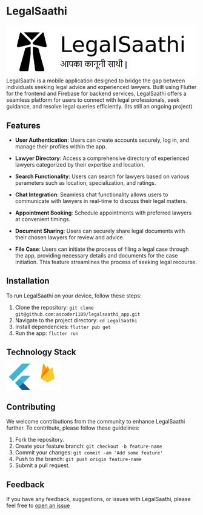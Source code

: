 # LegalSaathi

<img src="assets/images/banner.png" width = 500>

<br>
LegalSaathi is a mobile application designed to bridge the gap between individuals seeking legal advice and experienced lawyers. Built using Flutter for the frontend and Firebase for backend services, LegalSaathi offers a seamless platform for users to connect with legal professionals, seek guidance, and resolve legal queries efficiently. (Its still an ongoing project)

## Features

- **User Authentication**: Users can create accounts securely, log in, and manage their profiles within the app.

- **Lawyer Directory**: Access a comprehensive directory of experienced lawyers categorized by their expertise and location.

- **Search Functionality**: Users can search for lawyers based on various parameters such as location, specialization, and ratings.

- **Chat Integration**: Seamless chat functionality allows users to communicate with lawyers in real-time to discuss their legal matters.

- **Appointment Booking**: Schedule appointments with preferred lawyers at convenient timings.

- **Document Sharing**: Users can securely share legal documents with their chosen lawyers for review and advice.

- **File Case**: Users can initiate the process of filing a legal case through the app, providing necessary details and documents for the case initiation. This feature streamlines the process of seeking legal recourse.

## Installation

To run LegalSaathi on your device, follow these steps:

1. Clone the repository: `git clone git@github.com:ascoder1109/legalsaathi_app.git`
2. Navigate to the project directory: `cd LegalSaathi`
3. Install dependencies: `flutter pub get`
4. Run the app: `flutter run`

## Technology Stack
<img src="https://raw.githubusercontent.com/devicons/devicon/6910f0503efdd315c8f9b858234310c06e04d9c0/icons/flutter/flutter-original.svg" title="Java" alt="Flutter" width="70" height="70"/>
<img src="https://raw.githubusercontent.com/devicons/devicon/6910f0503efdd315c8f9b858234310c06e04d9c0/icons/firebase/firebase-original-wordmark.svg" title="Java" alt="Flutter" width="70" height="70"/>


## Contributing

We welcome contributions from the community to enhance LegalSaathi further. To contribute, please follow these guidelines:

1. Fork the repository.
2. Create your feature branch: `git checkout -b feature-name`
3. Commit your changes: `git commit -am 'Add some feature'`
4. Push to the branch: `git push origin feature-name`
5. Submit a pull request.

## Feedback

If you have any feedback, suggestions, or issues with LegalSaathi, please feel free to [open an issue](https://github.com/ascoder1109/legalsaathi_app/issues)
